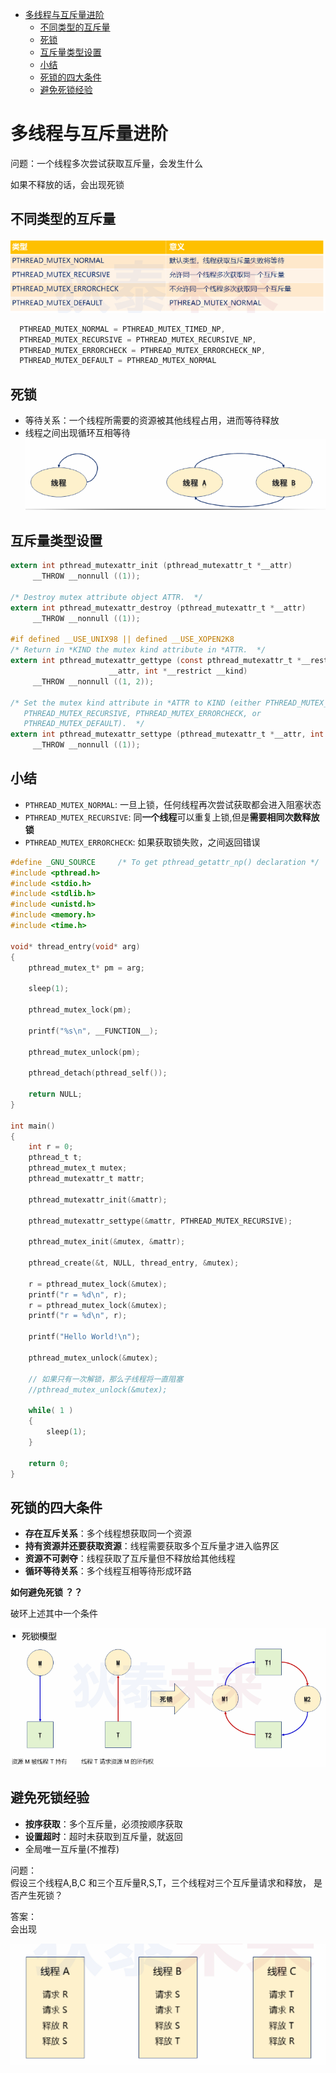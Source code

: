 - [多线程与互斥量进阶](#多线程与互斥量进阶)
  - [不同类型的互斥量](#不同类型的互斥量)
  - [死锁](#死锁)
  - [互斥量类型设置](#互斥量类型设置)
  - [小结](#小结)
  - [死锁的四大条件](#死锁的四大条件)
  - [避免死锁经验](#避免死锁经验)

# 多线程与互斥量进阶

问题：一个线程多次尝试获取互斥量，会发生什么

如果不释放的话，会出现死锁

## 不同类型的互斥量

![多线程与互斥量进阶](./pic/多线程与互斥量进阶.png)

```C
  PTHREAD_MUTEX_NORMAL = PTHREAD_MUTEX_TIMED_NP,
  PTHREAD_MUTEX_RECURSIVE = PTHREAD_MUTEX_RECURSIVE_NP,
  PTHREAD_MUTEX_ERRORCHECK = PTHREAD_MUTEX_ERRORCHECK_NP,
  PTHREAD_MUTEX_DEFAULT = PTHREAD_MUTEX_NORMAL
```

## 死锁

* 等待关系：一个线程所需要的资源被其他线程占用，进而等待释放
* 线程之间出现循环互相等待
![多线程与互斥量进阶](./pic/多线程与互斥量进阶2.png)

## 互斥量类型设置

```C
extern int pthread_mutexattr_init (pthread_mutexattr_t *__attr)
     __THROW __nonnull ((1));

/* Destroy mutex attribute object ATTR.  */
extern int pthread_mutexattr_destroy (pthread_mutexattr_t *__attr)
     __THROW __nonnull ((1));

#if defined __USE_UNIX98 || defined __USE_XOPEN2K8
/* Return in *KIND the mutex kind attribute in *ATTR.  */
extern int pthread_mutexattr_gettype (const pthread_mutexattr_t *__restrict
				      __attr, int *__restrict __kind)
     __THROW __nonnull ((1, 2));

/* Set the mutex kind attribute in *ATTR to KIND (either PTHREAD_MUTEX_NORMAL,
   PTHREAD_MUTEX_RECURSIVE, PTHREAD_MUTEX_ERRORCHECK, or
   PTHREAD_MUTEX_DEFAULT).  */
extern int pthread_mutexattr_settype (pthread_mutexattr_t *__attr, int __kind)
     __THROW __nonnull ((1));
```
## 小结

* ```PTHREAD_MUTEX_NORMAL```: 一旦上锁，任何线程再次尝试获取都会进入阻塞状态
* ```PTHREAD_MUTEX_RECURSIVE```: 同**一个线程**可以重复上锁,但是**需要相同次数释放锁**
* ```PTHREAD_MUTEX_ERRORCHECK```: 如果获取锁失败，之间返回错误

```C
#define _GNU_SOURCE     /* To get pthread_getattr_np() declaration */
#include <pthread.h>
#include <stdio.h>
#include <stdlib.h>
#include <unistd.h>
#include <memory.h>
#include <time.h>

void* thread_entry(void* arg)
{  
    pthread_mutex_t* pm = arg;
    
    sleep(1);
    
    pthread_mutex_lock(pm);

    printf("%s\n", __FUNCTION__);
        
    pthread_mutex_unlock(pm);
    
    pthread_detach(pthread_self());
    
    return NULL;
}

int main()
{
    int r = 0;
    pthread_t t;
    pthread_mutex_t mutex;
    pthread_mutexattr_t mattr;
    
    pthread_mutexattr_init(&mattr);
    
    pthread_mutexattr_settype(&mattr, PTHREAD_MUTEX_RECURSIVE);
    
    pthread_mutex_init(&mutex, &mattr);
    
    pthread_create(&t, NULL, thread_entry, &mutex);
    
    r = pthread_mutex_lock(&mutex);
    printf("r = %d\n", r);
    r = pthread_mutex_lock(&mutex);
    printf("r = %d\n", r);
    
    printf("Hello World!\n");
    
    pthread_mutex_unlock(&mutex);

    // 如果只有一次解锁，那么子线程将一直阻塞
    //pthread_mutex_unlock(&mutex);
    
    while( 1 )
    {
        sleep(1);
    }
    
    return 0;
}
```

## 死锁的四大条件

* **存在互斥关系**：多个线程想获取同一个资源
* **持有资源并还要获取资源**：线程需要获取多个互斥量才进入临界区
* **资源不可剥夺**：线程获取了互斥量但不释放给其他线程
* **循环等待关系**：多个线程互相等待形成环路

**如何避免死锁 ？？**

破环上述其中一个条件

![多线程与互斥量进阶](./pic/多线程与互斥量进阶3.png)

## 避免死锁经验

* **按序获取**：多个互斥量，必须按顺序获取
* **设置超时**：超时未获取到互斥量，就返回
* 全局唯一互斥量(不推荐)

问题：  
假设三个线程A,B,C 和三个互斥量R,S,T，三个线程对三个互斥量请求和释放，
是否产生死锁？

答案：  
会出现

![多线程与互斥量进阶](./pic/多线程与互斥量进阶4.png)
